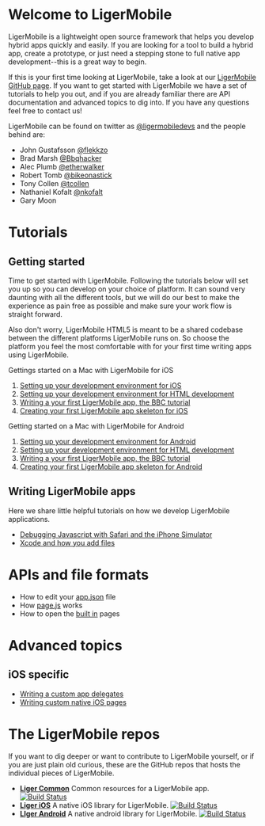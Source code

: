 # Welcome to LigerMobile

LigerMobile is a lightweight open source framework that helps you develop hybrid apps quickly and easily. If you are looking for a tool to build a hybrid app, create a prototype, or just need a stepping stone to full native app development--this is a great way to begin.

If this is your first time looking at LigerMobile, take a look at our [LigerMobile GitHub page](http://reachlocal.github.io/liger/). If you want to get started with LigerMobile we have a set of tutorials to help you out, and if you are already familiar there are API documentation and advanced topics to dig into. If you have any questions feel free to contact us!

LigerMobile can be found on twitter as [@ligermobiledevs](https://twitter.com/ligermobiledevs) and the people behind are:

* John Gustafsson [@flekkzo](https://twitter.com/flekkzo)
* Brad Marsh [@Bbqhacker](https://twitter.com/Bbqhacker)
* Alec Plumb [@etherwalker](https://twitter.com/etherwalker)
* Robert Tomb [@bikeonastick](https://twitter.com/bikeonastick)
* Tony Collen [@tcollen](https://twitter.com/tcollen)
* Nathaniel Kofalt [@nkofalt](https://twitter.com/nkofalt)
* Gary Moon

# Tutorials
## Getting started

Time to get started with LigerMobile. Following the tutorials below will set you up so you can develop on your choice of platform. It can sound very daunting with all the different tools, but we will do our best to make the experience as pain free as possible and make sure your work flow is straight forward.

Also don't worry, LigerMobile HTML5 is meant to be a shared codebase between the different platforms LigerMobile runs on. So choose the platform you feel the most comfortable with for your first time writing apps using LigerMobile.

Gettings started on a Mac with LigerMobile for iOS

1. [Setting up your development environment for iOS](tutorials/1-getting-started-mac-ios.md)
1. [Setting up your development environment for HTML development](tutorials/2-getting-started-html.md)
1. [Writing a your first LigerMobile app, the BBC tutorial](tutorials/3-liger-app-tutorial.md)
1. [Creating your first LigerMobile app skeleton for iOS](tutorials/4-ios-skeleton.md)

Getting started on a Mac with LigerMobile for Android

1. [Setting up your development environment for Android](tutorials/1-getting-started-mac-android.md)
1. [Setting up your development environment for HTML development](tutorials/2-getting-started-html.md)
1. [Writing a your first LigerMobile app, the BBC tutorial](tutorials/3-liger-app-tutorial.md)
1. [Creating your first LigerMobile app skeleton for Android](tutorials/4-android-skeleton.md)

## Writing LigerMobile apps

Here we share little helpful tutorials on how we develop LigerMobile applications.

* [Debugging Javascript with Safari and the iPhone Simulator](ios/debug-js.md)
* [Xcode and how you add files](ios/xcode.md)

# APIs and file formats

* How to edit your [app.json](api/app.json.md) file
* How [page.js](api/page.js.md) works
* How to open the [built in](api/built-in.md) pages

# Advanced topics

## iOS specific

* [Writing a custom app delegates](ios/app-delegate.md)
* [Writing custom native iOS pages](ios/custom-pages.md)

# The LigerMobile repos

If you want to dig deeper or want to contribute to LigerMobile yourself, or if you are just plain old curious, these are the GitHub repos that hosts the individual pieces of LigerMobile.

- **[Liger Common](https://github.com/reachlocal/liger-common)** Common resources for a LigerMobile app. [![Build Status](https://travis-ci.org/reachlocal/liger-common.svg?branch=master)](https://travis-ci.org/reachlocal/liger-common)
- **[Liger iOS](https://github.com/reachlocal/liger-ios)** A native iOS library for LigerMobile. [![Build Status](https://travis-ci.org/reachlocal/liger-ios.svg?branch=master)](https://travis-ci.org/reachlocal/liger-ios)
- **[LIger Android](https://github.com/reachlocal/liger-android)** A native android library for LigerMobile. [![Build Status](https://travis-ci.org/reachlocal/liger-android.svg?branch=master)](https://travis-ci.org/reachlocal/liger-android)

